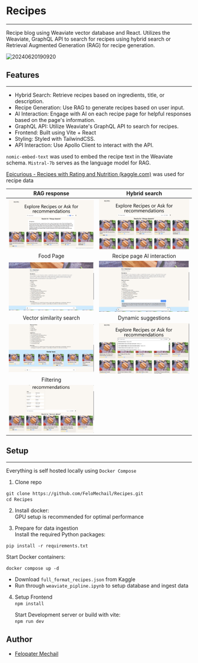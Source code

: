 # Recipes
------------------
Recipe blog using Weaviate vector database and React. Utilizes the Weaviate, GraphQL API to search for recipes using hybrid search or Retrieval Augmented Generation (RAG) for recipe generation.

![20240620190920](https://github.com/FeloMechail/Recipes/assets/23366181/9153a4d9-722c-4320-832e-27bcbcee592a)

## Features
-------------
- Hybrid Search: Retrieve recipes based on ingredients, title, or description.
- Recipe Generation: Use RAG to generate recipes based on user input.
- AI Interaction: Engage with AI on each recipe page for helpful responses based on the page's information.
- GraphQL API: Utilize Weaviate's GraphQL API to search for recipes. 
- Frontend: Built using Vite + React
- Styling: Styled with TailwindCSS.
- API Interaction: Use Apollo Client to interact with the API.

`nomic-embed-text` was used to embed the recipe text in the Weaviate schema. `Mistral-7b` serves as the language model for RAG.

[Epicurious - Recipes with Rating and Nutrition (kaggle.com)](https://www.kaggle.com/datasets/hugodarwood/epirecipes/data) was used for recipe data

|                RAG response                 |                Hybrid search                |
| :-----------------------------------------: | :-----------------------------------------: |
| ![alt](images/Pasted%20image%2020240620170423.png) | ![alt](images/Pasted%20image%2020240620170517.png) |
|                  Food Page                  |         Recipe page AI interaction          |
| ![](images/Pasted%20image%2020240620171239.png) | ![](images/Pasted%20image%2020240620171404.png) |
|          Vector similarity search           |             Dynamic suggestions             |
| ![](images/Pasted%20image%2020240620171433.png) | ![](images/Pasted%20image%2020240620171708.png) |
|                  Filtering                  |                                             |
| ![](images/Pasted%20image%2020240620171822.png) |                                             |

## Setup
---------------
Everything is self hosted locally using `Docker Compose`

1. Clone repo
```
git clone https://github.com/FeloMechail/Recipes.git
cd Recipes
```

2. Install docker:  
GPU setup is recommended for optimal performance

4. Prepare for data ingestion  
Install the required Python packages:
```
pip install -r requirements.txt
```
Start Docker containers:
```
docker compose up -d
```

- Download `full_format_recipes.json` from Kaggle
- Run through `weaviate_pipline.ipynb` to setup database and ingest data

4. Setup Frontend  
`npm install`

	Start Development server or build with vite:    
	`npm run dev`



## Author
- [Felopater Mechail](mechailphilip@gmail.com)


